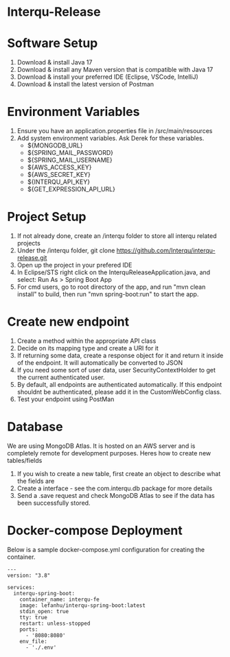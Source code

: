 # Interqu-Release

# Software Setup

1. Download & install Java 17
2. Download & install any Maven version that is compatible with Java 17
3. Download & install your preferred IDE (Eclipse, VSCode, IntelliJ)
4. Download & install the latest version of Postman

# Environment Variables

1. Ensure you have an application.properties file in /src/main/resources
2. Add system environment variables. Ask Derek for these variables.
   - ${MONGODB_URL}
   - ${SPRING_MAIL_PASSWORD}
   - ${SPRING_MAIL_USERNAME}
   - ${AWS_ACCESS_KEY}
   - ${AWS_SECRET_KEY}
   - ${INTERQU_API_KEY}
   - ${GET_EXPRESSION_API_URL}

# Project Setup

1. If not already done, create an /interqu folder to store all interqu related projects
2. Under the /interqu folder, git clone https://github.com/Interqu/interqu-release.git
3. Open up the project in your prefered IDE
4. In Eclipse/STS right click on the InterquReleaseApplication.java, and select: Run As > Spring Boot App
5. For cmd users, go to root directory of the app, and run "mvn clean install" to build, then run "mvn spring-boot:run" to start the app.

# Create new endpoint

1. Create a method within the appropriate API class
2. Decide on its mapping type and create a URI for it
3. If returning some data, create a response object for it and return it inside of the endpoint. It will automatically be converted to JSON
4. If you need some sort of user data, user SecurityContextHolder to get the current authenticated user.
5. By default, all endpoints are authenticated automatically. If this endpoint shouldnt be authenticated, please add it in the CustomWebConfig class.
6. Test your endpoint using PostMan

# Database

We are using MongoDB Atlas. It is hosted on an AWS server and is completely remote for development purposes. Heres how to create new tables/fields

1. If you wish to create a new table, first create an object to describe what the fields are
2. Create a interface - see the com.interqu.db package for more details
3. Send a .save request and check MongoDB Atlas to see if the data has been successfully stored.

# Docker-compose Deployment

Below is a sample docker-compose.yml configuration for creating the container.

```
---
version: "3.8"

services:
  interqu-spring-boot:
    container_name: interqu-fe
    image: lefanhu/interqu-spring-boot:latest
    stdin_open: true
    tty: true
    restart: unless-stopped
    ports:
      - '8080:8080'
    env_file:
      - './.env'
```
